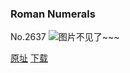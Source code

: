 ### Roman Numerals
No.2637
![图片不见了~~~](https://imgs.xkcd.com/comics/roman_numerals.png)

[原址](https://xkcd.com//2637) [下载](https://imgs.xkcd.com/comics/roman_numerals.png)

